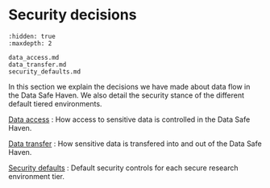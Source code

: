 # Security decisions

```{toctree}
:hidden: true
:maxdepth: 2

data_access.md
data_transfer.md
security_defaults.md
```

In this section we explain the decisions we have made about data flow in the Data Safe Haven.
We also detail the security stance of the different default tiered environments.

[Data access](data_access.md)
: How access to sensitive data is controlled in the Data Safe Haven.

[Data transfer](data_transfer.md)
: How sensitive data is transfered into and out of the Data Safe Haven.

[Security defaults](security_defaults.md)
: Default security controls for each secure research environment tier.
